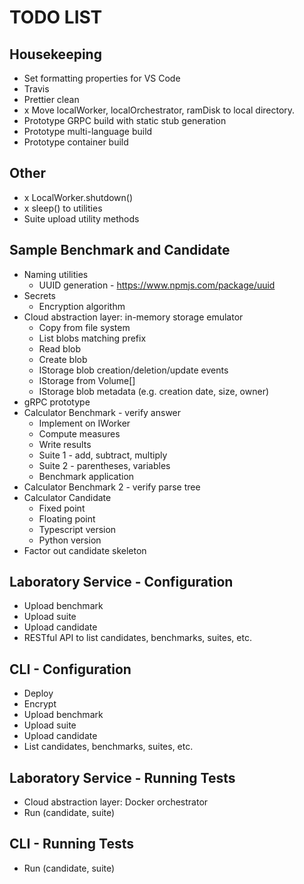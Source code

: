 # TODO LIST

## Housekeeping
* Set formatting properties for VS Code
* Travis
* Prettier clean
* x Move localWorker, localOrchestrator, ramDisk to local directory.
* Prototype GRPC build with static stub generation
* Prototype multi-language build
* Prototype container build

## Other
* x LocalWorker.shutdown()
* x sleep() to utilities
* Suite upload utility methods

## Sample Benchmark and Candidate
* Naming utilities
    * UUID generation - https://www.npmjs.com/package/uuid
* Secrets
    * Encryption algorithm
* Cloud abstraction layer: in-memory storage emulator
    * Copy from file system
    * List blobs matching prefix
    * Read blob
    * Create blob
    * IStorage blob creation/deletion/update events
    * IStorage from Volume[]
    * IStorage blob metadata (e.g. creation date, size, owner)
* gRPC prototype
* Calculator Benchmark - verify answer
    * Implement on IWorker
    * Compute measures
    * Write results
    * Suite 1 - add, subtract, multiply
    * Suite 2 - parentheses, variables
    * Benchmark application
* Calculator Benchmark 2 - verify parse tree
* Calculator Candidate
    * Fixed point
    * Floating point
    * Typescript version
    * Python version
* Factor out candidate skeleton

## Laboratory Service - Configuration
* Upload benchmark
* Upload suite
* Upload candidate
* RESTful API to list candidates, benchmarks, suites, etc.

## CLI - Configuration
* Deploy
* Encrypt
* Upload benchmark
* Upload suite
* Upload candidate
* List candidates, benchmarks, suites, etc.

## Laboratory Service - Running Tests
* Cloud abstraction layer: Docker orchestrator
* Run (candidate, suite)

## CLI - Running Tests
* Run (candidate, suite)
